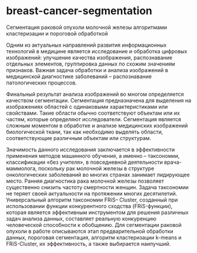 # breast-cancer-segmentation
Сегментация раковой опухоли молочной железы алгоритмами кластеризации и пороговой обработкой

Одним из актуальных направлений развития информационных технологий в медицине является исследование и обработка цифровых изображений: улучшение качества изображения, распознавание отдельных элементов, группировка данных по схожим значениям признаков.  Важная задача обработки и анализа изображений в медицинской диагностике заболеваний – распознавание патологических процессов.

Финальный результат анализа изображений во многом определяется качеством сегментации. Сегментация предназначена для выделения на изображениях областей с одинаковыми характеристиками или свойствами. Такие области обычно соответствуют объектам или их частям, которые определяют исследователи. Сегментация является сложным моментом в обработке и анализе медицинских изображений биологической ткани, так как необходимо выделять области, соответствующие различным объектам или структурам.

Значимость данного исследования заключается в эффективности применения методов машинного обучения, а именно – таксономии, классификации «без учителя», в повседневной деятельности врача-маммолога, поскольку рак молочной железы в структуре онкологических заболеваний во многих странах занимает лидирующее место. Ранняя диагностика рака молочной железы позволяет существенно снизить частоту смертности женщин.
Задача таксономии не теряет своей актуальности на протяжении многих десятилетий. Универсальный алгоритм таксономии FRiS– Cluster, созданный при использовании функции конкурентного сходства (FRiS-функции), которая является эффективным инструментом для решения различных задач анализа данных, составляет реальную конкуренцию человеческой способности к обобщению. Для сегментации раковой опухоли в работе описываются этап предварительной обработки данных, пороговая сегментация, алгоритм кластеризации k-means и FRiS-Cluster, их эффективность, а также выбирается наилучший.
